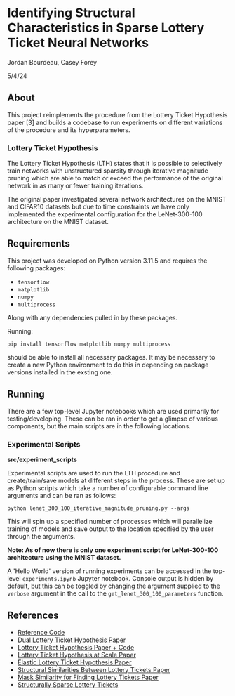 # Identifying Structural Characteristics in Sparse Lottery Ticket Neural Networks

Jordan Bourdeau, Casey Forey

5/4/24

## About

This project reimplements the procedure from the Lottery Ticket Hypothesis paper \[3]
and builds a codebase to run experiments on different variations of the procedure and its
hyperparameters.

### Lottery Ticket Hypothesis

The Lottery Ticket Hypothesis (LTH) states that it is possible to selectively train networks
with unstructured sparsity through iterative magnitude pruning which are able to match or
exceed the performance of the original network in as many or fewer training iterations.

The original paper investigated several network architectures on the MNIST and CIFAR10 datasets
but due to time constraints we have only implemented the experimental configuration for the 
LeNet-300-100 architecture on the MNIST dataset.

## Requirements

This project was developed on Python version 3.11.5 and requires the following packages:
- `tensorflow`
- `matplotlib`
- `numpy`
- `multiprocess`

Along with any dependencies pulled in by these packages.

Running:

```
pip install tensorflow matplotlib numpy multiprocess
``` 

should be able to install all necessary packages. It may be necessary to create a new Python
environment to do this in depending on package versions installed in the exsting one.


## Running

There are a few top-level Jupyter notebooks which are used primarily for testing/developing.
These can be ran in order to get a glimpse of various components, but the main scripts are in
the following locations.

### Experimental Scripts

**src/experiment_scripts**

Experimental scripts are used to run the LTH procedure and create/train/save models at different
steps in the process. These are set up as Python scripts which take a number of configurable 
command line arguments and can be ran as follows:

```
python lenet_300_100_iterative_magnitude_pruning.py --args
```

This will spin up a specified number of processes which will parallelize training of models
and save output to the location specified by the user through the arguments.

**Note: As of now there is only one experiment script for LeNet-300-100 architecture using the MNIST dataset.**

A 'Hello World' version of running experiments can be accessed in the top-level `experiments.ipynb` Jupyter
notebook. Console output is hidden by default, but this can be toggled by changing the argument supplied to the
`verbose` argument in the call to the `get_lenet_300_100_parameters` function.


## References
- [Reference Code](https://github.com/arjun-majumdar/Lottery_Ticket_Hypothesis-TensorFlow_2/blob/master/LTH-LeNet_300_100_10_MNIST_Unstructured_Pruning.ipynb)
- [Dual Lottery Ticket Hypothesis Paper](https://arxiv.org/pdf/2203.04248.pdf)
- [Lottery Ticket Hypothesis Paper + Code](https://paperswithcode.com/paper/the-lottery-ticket-hypothesis-finding-sparse)
- [Lottery Ticket Hypothesis at Scale Paper](https://arxiv.org/abs/1903.01611v1)
- [Elastic Lottery Ticket Hypothesis Paper](https://arxiv.org/abs/2103.16547)
- [Structural Similarities Between Lottery Tickets Paper](https://openreview.net/pdf?id=3l9mLzLa0BA)
- [Mask Similarity for Finding Lottery Tickets Paper](https://arxiv.org/pdf/2007.04091.pdf)
- [Structurally Sparse Lottery Tickets](https://par.nsf.gov/servlets/purl/10355587)